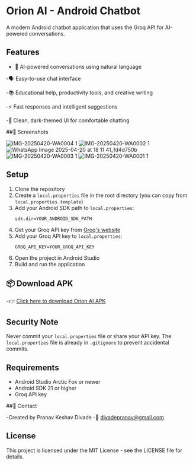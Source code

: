 # Orion AI - Android Chatbot

A modern Android chatbot application that uses the Groq API for AI-powered conversations.

## Features

- 🧠 AI-powered conversations using natural language

-🗣️ Easy-to-use chat interface

-📚 Educational help, productivity tools, and creative writing

-⚡ Fast responses and intelligent suggestions

-🌙 Clean, dark-themed UI for comfortable chatting

##📱 Screenshots

![IMG-20250420-WA0004 1](https://github.com/user-attachments/assets/8a12fdc5-55fb-4293-b65a-1bdad56307b9)
![IMG-20250420-WA0002 1](https://github.com/user-attachments/assets/4cf7c4e6-3dce-433d-b20d-85808fc1c69a)
![WhatsApp Image 2025-04-20 at 18 11 41_fd4d750b](https://github.com/user-attachments/assets/7ad5448d-d182-495d-9f96-9194f39482f7)
![IMG-20250420-WA0003 1](https://github.com/user-attachments/assets/97cf8ae8-2985-4f28-a0c9-cee535d8e5bf)
![IMG-20250420-WA0001 1](https://github.com/user-attachments/assets/4c8461d7-d710-4957-a94c-be92d22d613c)

## Setup

1. Clone the repository
2. Create a `local.properties` file in the root directory (you can copy from `local.properties.template`)
3. Add your Android SDK path to `local.properties`:
   ```
   sdk.dir=YOUR_ANDROID_SDK_PATH
   ```
4. Get your Groq API key from [Groq's website](https://console.groq.com/)
5. Add your Groq API key to `local.properties`:
   ```
   GROQ_API_KEY=YOUR_GROQ_API_KEY
   ```
6. Open the project in Android Studio
7. Build and run the application

## 📦 Download APK

-👉 [Click here to download Orion AI APK](./Orion%20AI.apk)

## Security Note

Never commit your `local.properties` file or share your API key. The `local.properties` file is already in `.gitignore` to prevent accidental commits.

## Requirements

- Android Studio Arctic Fox or newer
- Android SDK 21 or higher
- Groq API key


##📩 Contact

-Created by Pranav Keshav Divade
-📧 divadepranav@gmail.com



## License

This project is licensed under the MIT License - see the LICENSE file for details. 

